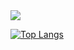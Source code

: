<img align="center" src="https://github-readme-stats.vercel.app/api//?username=JTXOfficial&theme=gruvbox" />


[![Top Langs](https://github-readme-stats.vercel.app/api/top-langs/?username=JTXOfficial)](https://github.com/anuraghazra/github-readme-stats)

